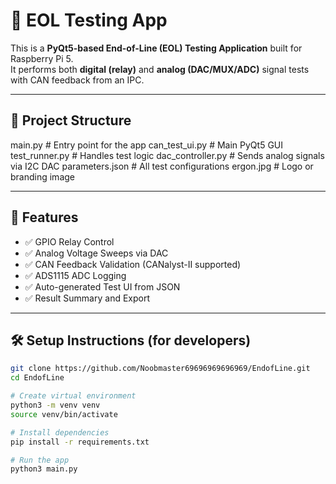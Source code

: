 # 🧪 EOL Testing App

This is a **PyQt5-based End-of-Line (EOL) Testing Application** built for Raspberry Pi 5.  
It performs both **digital (relay)** and **analog (DAC/MUX/ADC)** signal tests with CAN feedback from an IPC.

---

## 📁 Project Structure

main.py # Entry point for the app
can_test_ui.py # Main PyQt5 GUI
test_runner.py # Handles test logic
dac_controller.py # Sends analog signals via I2C DAC
parameters.json # All test configurations
ergon.jpg # Logo or branding image

---

## 🚀 Features

- ✅ GPIO Relay Control
- ✅ Analog Voltage Sweeps via DAC
- ✅ CAN Feedback Validation (CANalyst-II supported)
- ✅ ADS1115 ADC Logging
- ✅ Auto-generated Test UI from JSON
- ✅ Result Summary and Export

---

## 🛠 Setup Instructions (for developers)

```bash
git clone https://github.com/Noobmaster69696969696969/EndofLine.git
cd EndofLine

# Create virtual environment
python3 -m venv venv
source venv/bin/activate

# Install dependencies
pip install -r requirements.txt

# Run the app
python3 main.py


